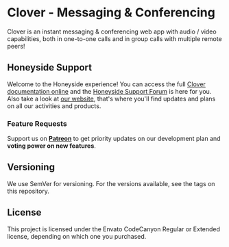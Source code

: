 # Clover - Messaging & Conferencing

Clover is an instant messaging & conferencing web app with audio / video capabilities, both in one-to-one calls and in group calls with multiple remote peers! 

## Honeyside Support
Welcome to the Honeyside experience! You can access the full [Clover documentation online](https://www.honeyside.it/tag/clover/) and the [Honeyside Support Forum](https://forum.honeyside.it) is here for you. Also take a look at [our website](https://www.honeyside.it), that's where you'll find updates and plans on all our activities and products.

### Feature Requests

Support us on <a href="https://www.patreon.com/honeyside"><strong>Patreon</strong></a> to get priority updates on our development plan and <strong>voting power on new features</strong>.

## Versioning
We use SemVer for versioning. For the versions available, see the tags on this repository.

## License
This project is licensed under the Envato CodeCanyon Regular or Extended license, depending on which one you purchased.

